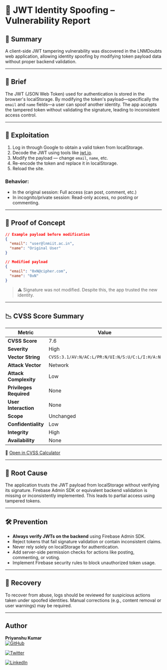 # 🔐 JWT Identity Spoofing – Vulnerability Report

## 📌 Summary

A client-side JWT tampering vulnerability was discovered in the LNMDoubts web application, allowing identity spoofing by modifying token payload data without proper backend validation.

---

## 📂 Brief

The JWT (JSON Web Token) used for authentication is stored in the browser's localStorage. By modifying the token's payload—specifically the `email` and `name` fields—a user can spoof another identity. The app accepts the tampered token without validating the signature, leading to inconsistent access control.

---

## 🚨 Exploitation

1. Log in through Google to obtain a valid token from localStorage.
2. Decode the JWT using tools like [jwt.io](https://jwt.io).
3. Modify the payload — change `email`, `name`, etc.
4. Re-encode the token and replace it in localStorage.
5. Reload the site.

### Behavior:
- In the original session: Full access (can post, comment, etc.)
- In incognito/private session: Read-only access, no posting or commenting.

---

## 🧪 Proof of Concept

```json
// Example payload before modification
{
  "email": "user@lnmiit.ac.in",
  "name": "Original User"
}

// Modified payload
{
  "email": "0xN@cipher.com",
  "name": "0xN"
}
```

> ⚠️ Signature was not modified. Despite this, the app trusted the new identity.

---

## 📉 CVSS Score Summary

| Metric                 | Value                                           |
|------------------------|-------------------------------------------------|
| **CVSS Score**         | 7.6                                             |
| **Severity**           | High                                            |
| **Vector String**      | `CVSS:3.1/AV:N/AC:L/PR:N/UI:N/S:U/C:L/I:H/A:N`  |
| **Attack Vector**      | Network                                         |
| **Attack Complexity**  | Low                                             |
| **Privileges Required**| None                                            |
| **User Interaction**   | None                                            |
| **Scope**              | Unchanged                                       |
| **Confidentiality**    | Low                                             |
| **Integrity**          | High                                            |
| **Availability**       | None                                            |

🔗 [Open in CVSS Calculator](https://www.first.org/cvss/calculator/3.1#CVSS:3.1/AV:N/AC:L/PR:N/UI:N/S:U/C:L/I:H/A:N)

---

## 🧩 Root Cause

The application trusts the JWT payload from localStorage without verifying its signature. Firebase Admin SDK or equivalent backend validation is missing or inconsistently implemented. This leads to partial access using tampered tokens.

---

## 🛠️ Prevention

- **Always verify JWTs on the backend** using Firebase Admin SDK.
- Reject tokens that fail signature validation or contain inconsistent claims.
- Never rely solely on localStorage for authentication.
- Add server-side permission checks for actions like posting, commenting, or voting.
- Implement Firebase security rules to block unauthorized token usage.

---

## 🧯 Recovery

To recover from abuse, logs should be reviewed for suspicious actions taken under spoofed identities. Manual corrections (e.g., content removal or user warnings) may be required.

---

## Author

**Priyanshu Kumar**  
[![GitHub](https://img.shields.io/badge/GitHub-100000?style=for-the-badge&logo=github&logoColor=white)](https://github.com/priyanshukumar17)

[![Twitter](https://img.shields.io/badge/Twitter-1DA1F2?style=for-the-badge&logo=twitter&logoColor=white)](https://twitter.com/PriyanshuOtaku)

[![LinkedIn](https://img.shields.io/badge/LinkedIn-0077B5?style=for-the-badge&logo=linkedin&logoColor=white)](https://www.linkedin.com/in/priyanshu-kumar-101514326/)

